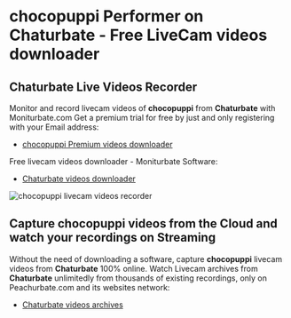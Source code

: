 # chocopuppi Performer on Chaturbate - Free LiveCam videos downloader

## Chaturbate Live Videos Recorder

Monitor and record livecam videos of **chocopuppi** from **Chaturbate** with Moniturbate.com
Get a premium trial for free by just and only registering with your Email address:
* [chocopuppi Premium videos downloader](https://moniturbate.com/request-demo-licence-key.html)

Free livecam videos downloader - Moniturbate Software:
* [Chaturbate videos downloader](https://moniturbate.com/moniturbate-download-software.html)

![chocopuppi livecam videos recorder](https://peachurnet.com/templates/moniturbate-software.png)


## Capture chocopuppi videos from the Cloud and watch your recordings on Streaming

Without the need of downloading a software, capture **chocopuppi** livecam videos from **Chaturbate** 100% online.
Watch Livecam archives from **Chaturbate** unlimitedly from thousands of existing recordings, only on Peachurbate.com and its websites network:
* [Chaturbate videos archives](https://peachurnet.com/)